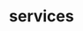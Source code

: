 ---
title: "services"
items:
  - title: "Bangunan Baru"
    description: "Lorem occaecat Lorem sunt consectetur reprehenderit esse sint nostrud et cupidatat fugiat."
    icon: "bi bi-house-add display-1"
  - title: "Bangunan Komersial"
    description: "Lorem occaecat Lorem sunt consectetur reprehenderit esse sint nostrud et cupidatat fugiat."
    icon: "bi bi-bar-chart display-1"
    style: "card p-3 bg-black text-white"
  - title: "Renovasi & Remodelling"
    description: "Lorem occaecat Lorem sunt consectetur reprehenderit esse sint nostrud et cupidatat fugiat."
    icon: "bi bi-box display-1"
    style: "card p-3 bg-warning"
---